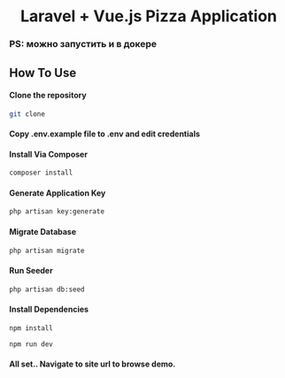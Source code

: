 <h1 align="center">Laravel + Vue.js Pizza Application</h1>

### PS: можно запустить и в докере

## How To Use

#### Clone the repository

```bash
git clone
```

#### Copy .env.example file to .env and edit credentials

#### Install Via Composer

```bash
composer install
```

#### Generate Application Key

```bash
php artisan key:generate
```

#### Migrate Database

```bash
php artisan migrate
```

#### Run Seeder

```bash
php artisan db:seed
```

#### Install Dependencies

```bash
npm install

npm run dev
```

#### All set.. Navigate to site url to browse demo.
